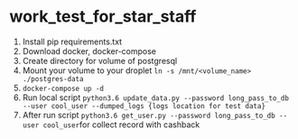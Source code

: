 # work_test_for_star_staff

1. Install pip requirements.txt
2. Download docker, docker-compose
3. Create directory for volume of postgresql
4. Mount your volume to your droplet `ln -s /mnt/<volume_name> ./postgres-data`
5. `docker-compose up -d`
6. Run local script `python3.6 update_data.py --password long_pass_to_db --user cool_user --dumped_logs {logs location for test data}`
7. After run script `python3.6 get_user.py --password long_pass_to_db --user cool_user`for collect record with cashback 
